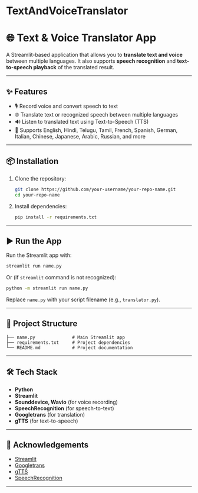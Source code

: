 # TextAndVoiceTranslator

# 🌐 Text & Voice Translator App

A Streamlit-based application that allows you to **translate text and voice** between multiple languages.
It also supports **speech recognition** and **text-to-speech playback** of the translated result.

---

## ✨ Features

* 🎙️ Record voice and convert speech to text
* 🌐 Translate text or recognized speech between multiple languages
* 🔊 Listen to translated text using Text-to-Speech (TTS)
* 📖 Supports English, Hindi, Telugu, Tamil, French, Spanish, German, Italian, Chinese, Japanese, Arabic, Russian, and more

---

## 📦 Installation

1. Clone the repository:

   ```bash
   git clone https://github.com/your-username/your-repo-name.git
   cd your-repo-name
   ```

2. Install dependencies:

   ```bash
   pip install -r requirements.txt
   ```

---

## ▶️ Run the App

Run the Streamlit app with:

```bash
streamlit run name.py
```

Or (if `streamlit` command is not recognized):

```bash
python -m streamlit run name.py
```

Replace `name.py` with your script filename (e.g., `translator.py`).

---

## 📂 Project Structure

```
├── name.py              # Main Streamlit app
├── requirements.txt     # Project dependencies
└── README.md            # Project documentation
```

---

## 🛠️ Tech Stack

* **Python**
* **Streamlit**
* **Sounddevice, Wavio** (for voice recording)
* **SpeechRecognition** (for speech-to-text)
* **Googletrans** (for translation)
* **gTTS** (for text-to-speech)

---

## 🙌 Acknowledgements

* [Streamlit](https://streamlit.io/)
* [Googletrans](https://pypi.org/project/googletrans/)
* [gTTS](https://pypi.org/project/gTTS/)
* [SpeechRecognition](https://pypi.org/project/SpeechRecognition/)

---
